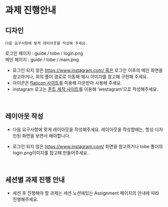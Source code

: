 # 과제 진행안내

## 디자인

`다음 요구사항에 맞게 레이아웃을 작성해 주세요.`

로그인 페이지 : guide / tobe / login.png
<br/>
메인 페이지 : guide / tobe / main.png

- 로그인 되지 않은 https://www.instagram.com/ 혹은 로그인 이후의 메인 화면을 참고하거나, 위의 폴더 경로로 이동해 예시 이미지를 참고해 구현해 주세요.
- 아이콘은 [flaticon 사이트](https://www.flaticon.com/free-icon/instagram_1384031?related_item_id=1384031&term=instagram)를 이용해 다운받아 사용해 주세요.
- instagram 로고는 [폰트 제작 사이트](https://fonts.google.com/specimen/Lobster?preview.text=&preview.text_type=custom)를 이용해 'westagram'으로 작성해주세요.

<br/>

## 레이아웃 작성

- 다음 요구사항에 맞게 레이아웃을 작성해주세요. 레이아웃을 작성할때는, 항상 디자인된 화면을 보면서 해야합니다.

- 로그인 되지 않은 https://www.instagram.com/ 화면을 참고하거나 tobe 폴더의 login.png이미지를 참고해 만들어주세요.

<br/>

## 세션별 과제 진행 안내

- 세션 후 진행해야 할 과제는 세션 노션에있는 Assignment 페이지의 안내에 따라 진행해주세요.
